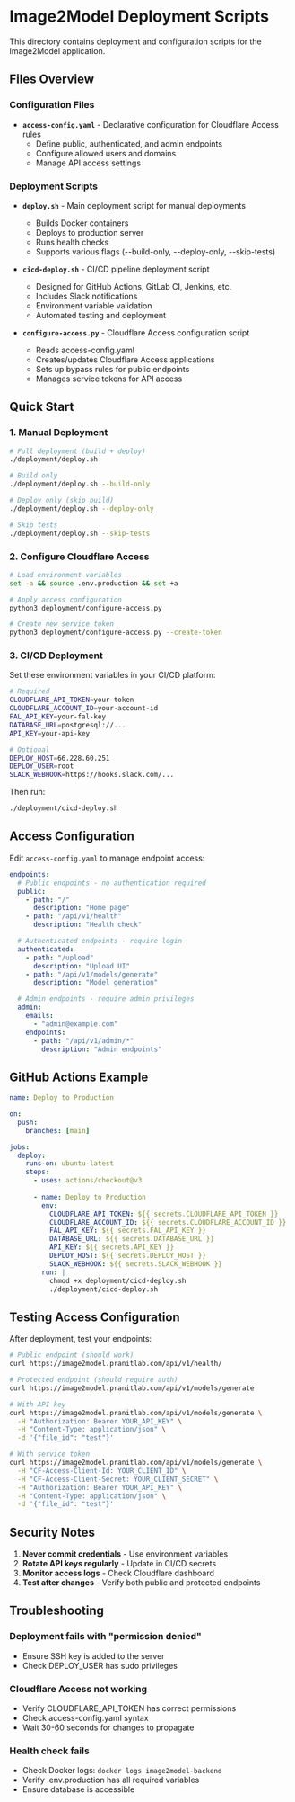 # Image2Model Deployment Scripts

This directory contains deployment and configuration scripts for the Image2Model application.

## Files Overview

### Configuration Files

- **`access-config.yaml`** - Declarative configuration for Cloudflare Access rules
  - Define public, authenticated, and admin endpoints
  - Configure allowed users and domains
  - Manage API access settings

### Deployment Scripts

- **`deploy.sh`** - Main deployment script for manual deployments
  - Builds Docker containers
  - Deploys to production server
  - Runs health checks
  - Supports various flags (--build-only, --deploy-only, --skip-tests)

- **`cicd-deploy.sh`** - CI/CD pipeline deployment script
  - Designed for GitHub Actions, GitLab CI, Jenkins, etc.
  - Includes Slack notifications
  - Environment variable validation
  - Automated testing and deployment

- **`configure-access.py`** - Cloudflare Access configuration script
  - Reads access-config.yaml
  - Creates/updates Cloudflare Access applications
  - Sets up bypass rules for public endpoints
  - Manages service tokens for API access

## Quick Start

### 1. Manual Deployment

```bash
# Full deployment (build + deploy)
./deployment/deploy.sh

# Build only
./deployment/deploy.sh --build-only

# Deploy only (skip build)
./deployment/deploy.sh --deploy-only

# Skip tests
./deployment/deploy.sh --skip-tests
```

### 2. Configure Cloudflare Access

```bash
# Load environment variables
set -a && source .env.production && set +a

# Apply access configuration
python3 deployment/configure-access.py

# Create new service token
python3 deployment/configure-access.py --create-token
```

### 3. CI/CD Deployment

Set these environment variables in your CI/CD platform:

```bash
# Required
CLOUDFLARE_API_TOKEN=your-token
CLOUDFLARE_ACCOUNT_ID=your-account-id
FAL_API_KEY=your-fal-key
DATABASE_URL=postgresql://...
API_KEY=your-api-key

# Optional
DEPLOY_HOST=66.228.60.251
DEPLOY_USER=root
SLACK_WEBHOOK=https://hooks.slack.com/...
```

Then run:

```bash
./deployment/cicd-deploy.sh
```

## Access Configuration

Edit `access-config.yaml` to manage endpoint access:

```yaml
endpoints:
  # Public endpoints - no authentication required
  public:
    - path: "/"
      description: "Home page"
    - path: "/api/v1/health"
      description: "Health check"

  # Authenticated endpoints - require login
  authenticated:
    - path: "/upload"
      description: "Upload UI"
    - path: "/api/v1/models/generate"
      description: "Model generation"

  # Admin endpoints - require admin privileges
  admin:
    emails:
      - "admin@example.com"
    endpoints:
      - path: "/api/v1/admin/*"
        description: "Admin endpoints"
```

## GitHub Actions Example

```yaml
name: Deploy to Production

on:
  push:
    branches: [main]

jobs:
  deploy:
    runs-on: ubuntu-latest
    steps:
      - uses: actions/checkout@v3
      
      - name: Deploy to Production
        env:
          CLOUDFLARE_API_TOKEN: ${{ secrets.CLOUDFLARE_API_TOKEN }}
          CLOUDFLARE_ACCOUNT_ID: ${{ secrets.CLOUDFLARE_ACCOUNT_ID }}
          FAL_API_KEY: ${{ secrets.FAL_API_KEY }}
          DATABASE_URL: ${{ secrets.DATABASE_URL }}
          API_KEY: ${{ secrets.API_KEY }}
          DEPLOY_HOST: ${{ secrets.DEPLOY_HOST }}
          SLACK_WEBHOOK: ${{ secrets.SLACK_WEBHOOK }}
        run: |
          chmod +x deployment/cicd-deploy.sh
          ./deployment/cicd-deploy.sh
```

## Testing Access Configuration

After deployment, test your endpoints:

```bash
# Public endpoint (should work)
curl https://image2model.pranitlab.com/api/v1/health/

# Protected endpoint (should require auth)
curl https://image2model.pranitlab.com/api/v1/models/generate

# With API key
curl https://image2model.pranitlab.com/api/v1/models/generate \
  -H "Authorization: Bearer YOUR_API_KEY" \
  -H "Content-Type: application/json" \
  -d '{"file_id": "test"}'

# With service token
curl https://image2model.pranitlab.com/api/v1/models/generate \
  -H "CF-Access-Client-Id: YOUR_CLIENT_ID" \
  -H "CF-Access-Client-Secret: YOUR_CLIENT_SECRET" \
  -H "Authorization: Bearer YOUR_API_KEY" \
  -H "Content-Type: application/json" \
  -d '{"file_id": "test"}'
```

## Security Notes

1. **Never commit credentials** - Use environment variables
2. **Rotate API keys regularly** - Update in CI/CD secrets
3. **Monitor access logs** - Check Cloudflare dashboard
4. **Test after changes** - Verify both public and protected endpoints

## Troubleshooting

### Deployment fails with "permission denied"
- Ensure SSH key is added to the server
- Check DEPLOY_USER has sudo privileges

### Cloudflare Access not working
- Verify CLOUDFLARE_API_TOKEN has correct permissions
- Check access-config.yaml syntax
- Wait 30-60 seconds for changes to propagate

### Health check fails
- Check Docker logs: `docker logs image2model-backend`
- Verify .env.production has all required variables
- Ensure database is accessible